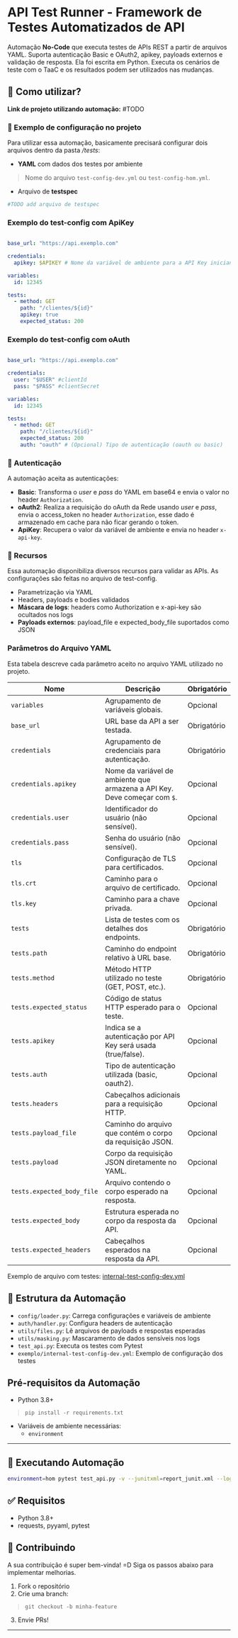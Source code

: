 # API Test Runner - Framework de Testes Automatizados de API

Automação **No-Code** que executa testes de APIs REST a partir de arquivos YAML. Suporta autenticação Basic e OAuth2, apikey, payloads externos e validação de resposta. 
Ela foi escrita em Python. Executa os cenários de teste com o TaaC e os resultados podem ser utilizados nas mudanças.

## 🧪 Como utilizar?

**Link de projeto utilizando automação:** #TODO

### 📄 Exemplo de configuração no projeto

Para utilizar essa automação, basicamente precisará configurar dois arquivos dentro da pasta */tests*: 
 - **YAML** com dados dos testes por ambiente
> Nome do arquivo ```test-config-dev.yml``` ou ```test-config-hom.yml```.

 - Arquivo de **testspec**
``` YAML
#TODO add arquivo de testspec
```

### Exemplo do test-config com ApiKey

```YAML

base_url: "https://api.exemplo.com"

credentials:
  apikey: $APIKEY # Nome da variável de ambiente para a API Key iniciando com $

variables:
  id: 12345

tests:
  - method: GET
    path: "/clientes/${id}"
    apikey: true
    expected_status: 200

```

### Exemplo do test-config com oAuth

```YAML

base_url: "https://api.exemplo.com"

credentials:
  user: "$USER" #clientId
  pass: "$PASS" #clientSecret

variables:
  id: 12345

tests:
  - method: GET
    path: "/clientes/${id}"
    expected_status: 200
    auth: "oauth" # (Opcional) Tipo de autenticação (oauth ou basic)

```

### 🔐 Autenticação

A automação aceita as autenticações:

- **Basic**: Transforma o *user* e *pass* do YAML em base64 e envia o valor no header `Authorization`.
- **oAuth2**: Realiza a requisição do oAuth da Rede usando *user* e *pass*, envia o access_token no header `Authorization`, esse dado é armazenado em cache para não ficar gerando o token.
- **ApiKey**: Recupera o valor da variável de ambiente e envia no header `x-api-key`.

### 🧰 Recursos

Essa automação disponibiliza diversos recursos para validar as APIs. As configurações são feitas no arquivo de test-config.

- Parametrização via YAML
- Headers, payloads e bodies validados
- **Máscara de logs**: headers como Authorization e x-api-key são ocultados nos logs
- **Payloads externos**: payload_file e expected_body_file suportados como JSON

### Parâmetros do Arquivo YAML

Esta tabela descreve cada parâmetro aceito no arquivo YAML utilizado no projeto.

| **Nome**                | **Descrição**                                                              | **Obrigatório** |
|-------------------------|--------------------------------------------------------------------------|----------------|
| `variables`             | Agrupamento de variáveis globais.                                        | Opcional       |
| `base_url`              | URL base da API a ser testada.                                           | Obrigatório    |
| `credentials`           | Agrupamento de credenciais para autenticação.                            | Obrigatório    |
| `credentials.apikey`    | Nome da variável de ambiente que armazena a API Key. Deve começar com `$`. | Opcional    |
| `credentials.user`      | Identificador do usuário (não sensível).                                | Opcional       |
| `credentials.pass`      | Senha do usuário (não sensível).                                        | Opcional       |
| `tls`                   | Configuração de TLS para certificados.                                  | Opcional       |
| `tls.crt`               | Caminho para o arquivo de certificado.                                  | Opcional       |
| `tls.key`               | Caminho para a chave privada.                                           | Opcional       |
| `tests`                 | Lista de testes com os detalhes dos endpoints.                         | Obrigatório    |
| `tests.path`            | Caminho do endpoint relativo à URL base.                               | Obrigatório    |
| `tests.method`          | Método HTTP utilizado no teste (GET, POST, etc.).                      | Obrigatório    |
| `tests.expected_status` | Código de status HTTP esperado para o teste.                           | Opcional       |
| `tests.apikey`          | Indica se a autenticação por API Key será usada (true/false).         | Opcional       |
| `tests.auth`            | Tipo de autenticação utilizada (basic, oauth2).                       | Opcional       |
| `tests.headers`         | Cabeçalhos adicionais para a requisição HTTP.                         | Opcional       |
| `tests.payload_file`    | Caminho do arquivo que contém o corpo da requisição JSON.             | Opcional       |
| `tests.payload`         | Corpo da requisição JSON diretamente no YAML.                         | Opcional       |
| `tests.expected_body_file` | Arquivo contendo o corpo esperado na resposta.                     | Opcional       |
| `tests.expected_body`   | Estrutura esperada no corpo da resposta da API.                       | Opcional       |
| `tests.expected_headers` | Cabeçalhos esperados na resposta da API.                             | Opcional       |

Exemplo de arquivo com testes: [internal-test-config-dev.yml](/exemplo/internal-test-config-dev.yml)

## 📁 Estrutura da Automação

- `config/loader.py`: Carrega configurações e variáveis de ambiente
- `auth/handler.py`: Configura headers de autenticação
- `utils/files.py`: Lê arquivos de payloads e respostas esperadas
- `utils/masking.py`: Mascaramento de dados sensíveis nos logs
- `test_api.py`: Executa os testes com Pytest
- `exemplo/internal-test-config-dev.yml`: Exemplo de configuração dos testes

## Pré-requisitos da Automação

- Python 3.8+
> `pip install -r requirements.txt`
- Variáveis de ambiente necessárias:
  - `environment`

---

## 🚀 Executando Automação

```bash
environment=hom pytest test_api.py -v --junitxml=report_junit.xml --log-cli-level=INFO
```

## ✅ Requisitos

- Python 3.8+
- requests, pyyaml, pytest

## 🙌 Contribuindo

A sua contribuição é super bem-vinda! =D
Siga os passos abaixo para implementar melhorias.

1. Fork o repositório
2. Crie uma branch: 
> `git checkout -b minha-feature`
3. Envie PRs!

---